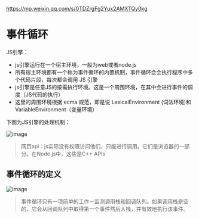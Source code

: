 
https://mp.weixin.qq.com/s/0TDZrgFg2Yux2AMXTQy0kg
# 事件循环
JS引擎：
- js引擎运行在一个宿主环境，一般为web或者node.js
- 所有宿主环境都有一个称为事件循环的内置机制，事件循环会会执行程序中多个代码片段，每次都会调用 JS 引擎
- js引擎是任意JS的按需执行环境。这是一个周围环境，在其中会进行事件的调度（JS代码的执行）
- 这里的周围环境根据 ecma 规范，即是说 LexicalEnvironment (词法环境)和VariableEnvironment（变量环境）

下图为JS引擎的处理机制：

![image](https://mmbiz.qpic.cn/mmbiz_png/meG6Vo0MevhL26EOYS6wPLG6ybW6BAA3eRT1ZQcLGOUb3ibnKpsWdBUYZOvQjI7Z1Fh8x4oZEbgtZoeuUZERKwA/640?wx_fmt=png&tp=webp&wxfrom=5&wx_lazy=1&wx_co=1)

> 网页api：js实际没有权限访问他们，只能进行调用。它们是浏览器的一部分。在Node.js中，这些是C++ APIs

## 事件循环的定义
![image](https://mmbiz.qpic.cn/mmbiz_png/meG6Vo0MevhL26EOYS6wPLG6ybW6BAA38SdAOZeTVP7Ffib4xEdIXFO7Td3rYiaG1UJib2CIrvLJWHSlOorpFnGyw/640?wx_fmt=png&tp=webp&wxfrom=5&wx_lazy=1&wx_co=1)

> 事件循环只有一项简单的工作－监测调用栈和回调队列。如果调用栈是空的，它会从回调队列中取得第一个事件然后入栈，并有效地执行该事件。

